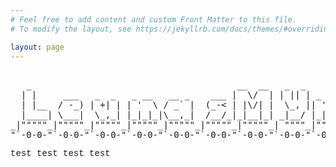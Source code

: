 ```yaml
---
# Feel free to add content and custom Front Matter to this file.
# To modify the layout, see https://jekyllrb.com/docs/themes/#overriding-theme-defaults

layout: page
---
```

<html>
<style>
        html, body, h1, h2, h3, h4, h5, h6, p {
		font-family:  "Courier";
        }

        body {
                background-color:#cce9ff;
        }

	.site-header  {
		background-color:#ffe9ec;
	}

	.site-footer {
		background-color:#ffe9ec;
	}

	:root {
    		--size: 1.5;
	}
</style>
<head>
<script src="https://code.jquery.com/jquery-3.3.1.min.js"></script>
<script src="https://unpkg.com/js-polyfills/keyboard.js"></script>
<script src="https://cdn.jsdelivr.net/gh/jcubic/static/js/wcwidth.js"></script>
<script src="https://unpkg.com/jquery.terminal/js/jquery.terminal.min.js"></script>
<link rel="stylesheet" href="https://unpkg.com/jquery.terminal/css/jquery.terminal.min.css" />
<script src="terminalUI.js"></script>
<!-- <script>
$('body').terminal({
    "-help": function() {
        this.echo('List of Commands:');
        this.echo('        help         ' + 'help');
    }
}, {
	greetings: '...Connected to LeumasMymik.Github.io\n\n     Type [-help] for more options.\n',
	prompt: 'guest@leumasmymik.github.io:~$ '
});
</script> -->
</head>
<div>
<pre><center>
   _                                       __  __   _  _           _     _     
  | |     ___   _  _   _ __   __ _    ___ |  \/  | | || | _ __    (_)   | |__  
  | |__  / -_) | +| | | '  \ / _` |  (_-< | |\/| |  \_, || '  \   | |   | / /  
  |____| \___|  \_,_| |_|_|_|\__,_|  /__/_|_|__|_| _|__/ |_|_|_| _|_|_  |_\_\  
_|"""""_|"""""_|"""""_|"""""_|"""""_|"""""_|"""""_| """"_|"""""_|"""""_|"""""| 
"`-0-0-"`-0-0-"`-0-0-"`-0-0-"`-0-0-"`-0-0-"`-0-0-"`-0-0-"`-0-0-"`-0-0-"`-0-0-' 
</center></pre>
</div>
<body>
<p>test test test test</p>
<table>
</table>
</body>
</html>
